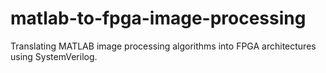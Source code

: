 # matlab-to-fpga-image-processing
Translating MATLAB image processing algorithms into FPGA architectures using SystemVerilog.
